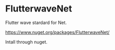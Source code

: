 # FlutterwaveNet

Flutter wave stardard for Net.

https://www.nuget.org/packages/FlutterwaveNet/


Intall through nuget.
